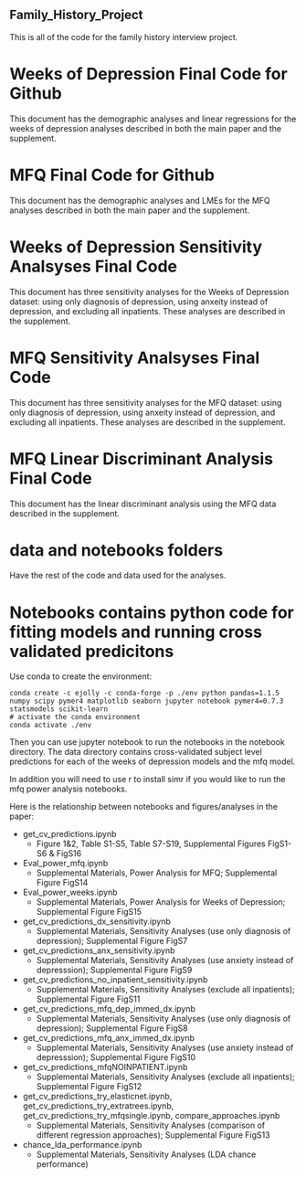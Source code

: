 ## Family_History_Project
This is all of the code for the family history interview project. 

# Weeks of Depression Final Code for Github
This document has the demographic analyses and linear regressions for the weeks of depression analyses described in both the main paper and the supplement.

# MFQ Final Code for Github
This document has the demographic analyses and LMEs for the MFQ analyses described in both the main paper and the supplement.

# Weeks of Depression Sensitivity Analsyses Final Code
This document has three sensitivity analyses for the Weeks of Depression dataset: using only diagnosis of depression, using anxeity instead of depression, and excluding all inpatients. These analyses are described in the supplement.

# MFQ Sensitivity Analsyses Final Code
This document has three sensitivity analyses for the MFQ dataset: using only diagnosis of depression, using anxeity instead of depression, and excluding all inpatients. These analyses are described in the supplement.

# MFQ Linear Discriminant Analysis Final Code
This document has the linear discriminant analysis using the MFQ data described in the supplement.

# data and notebooks folders 
Have the rest of the code and data used for the analyses. 

# Notebooks contains python code for fitting models and running cross validated predicitons

Use conda to create the environment:

```
conda create -c ejolly -c conda-forge -p ./env python pandas=1.1.5 numpy scipy pymer4 matplotlib seaborn jupyter notebook pymer4=0.7.3 statsmodels scikit-learn  
# activate the conda environment
conda activate ./env
```

Then you can use jupyter notebook to run the notebooks in the notebook directory. The data directory contains cross-validated subject level predictions for each of the weeks of depression models and the mfq model. 


In addition you will need to use r to install simr if you would like to run the mfq power analysis notebooks.

Here is the relationship between notebooks and figures/analyses in the paper:
* get_cv_predictions.ipynb
    * Figure 1&2, Table S1-S5, Table S7-S19, Supplemental Figures FigS1-S6 & FigS16
* Eval_power_mfq.ipynb
    * Supplemental Materials, Power Analysis for MFQ; Supplemental Figure FigS14
* Eval_power_weeks.ipynb
    * Supplemental Materials, Power Analysis for Weeks of Depression; Supplemental Figure FigS15
* get_cv_predictions_dx_sensitivity.ipynb
    * Supplemental Materials, Sensitivity Analyses (use only diagnosis of depression); Supplemental Figure FigS7
* get_cv_predictions_anx_sensitivity.ipynb
    * Supplemental Materials, Sensitivity Analyses (use anxiety instead of depresssion); Supplemental Figure FigS9
* get_cv_predictions_no_inpatient_sensitivity.ipynb
    * Supplemental Materials, Sensitivity Analyses (exclude all inpatients); Supplemental Figure FigS11
* get_cv_predictions_mfq_dep_immed_dx.ipynb
    * Supplemental Materials, Sensitivity Analyses (use only diagnosis of depression); Supplemental Figure FigS8
* get_cv_predictions_mfq_anx_immed_dx.ipynb
    * Supplemental Materials, Sensitivity Analyses (use anxiety instead of depresssion); Supplemental Figure FigS10
* get_cv_predictions_mfqNOINPATIENT.ipynb
    * Supplemental Materials, Sensitivity Analyses (exclude all inpatients); Supplemental Figure FigS12
* get_cv_predictions_try_elasticnet.ipynb, get_cv_predictions_try_extratrees.ipynb, get_cv_predictions_try_mfqsingle.ipynb, compare_approaches.ipynb
    * Supplemental Materials, Sensitivity Analyses (comparison of different regression approaches); Supplemental Figure FigS13
* chance_lda_performance.ipynb
    * Supplemental Materials, Sensitivity Analyses (LDA chance performance)
